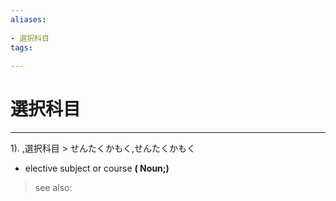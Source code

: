 ```yaml
---
aliases:
    
- 選択科目
tags:
    
---
```


# 選択科目
---
1).
,選択科目 > せんたくかもく,せんたくかもく

- elective subject or course
**( Noun;)**
> see also: 
            